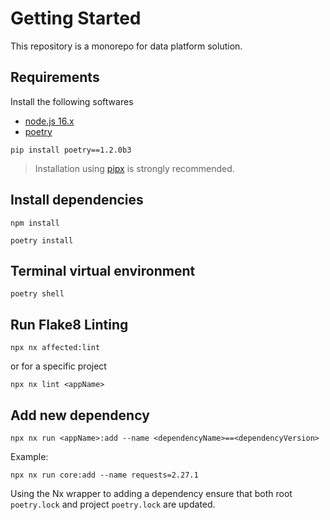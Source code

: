 # Getting Started

This repository is a monorepo for data platform solution.

## Requirements

Install the following softwares

- [node.js 16.x](https://nodejs.org/en/download/)
- [poetry](https://pypi.org/project/poetry/1.2.0b2/)

```shell
pip install poetry==1.2.0b3
```

> Installation using [pipx](https://pypa.github.io/pipx/installation/) is strongly recommended.

## Install dependencies

```shell
npm install
```

```shell
poetry install
```

## Terminal virtual environment

```shell
poetry shell
```

## Run Flake8 Linting

```shell
npx nx affected:lint
```

or for a specific project

```shell
npx nx lint <appName>
```

## Add new dependency

```shell
npx nx run <appName>:add --name <dependencyName>==<dependencyVersion>
```

Example:

```shell
npx nx run core:add --name requests=2.27.1
```

Using the Nx wrapper to adding a dependency ensure that both root `poetry.lock` and project `poetry.lock` are updated.
